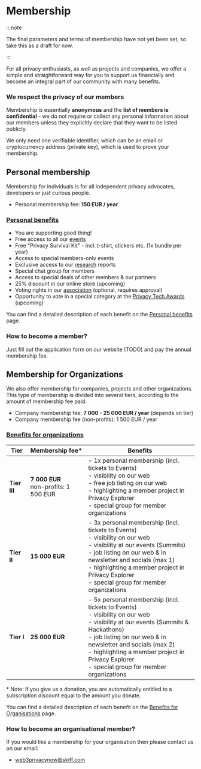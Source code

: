# Membership

:::note

The final parameters and terms of membership have not yet been set, so take this as a draft for now.

:::

For all privacy enthusiasts, as well as projects and companies, we offer a simple and straightforward way for you to support us financially and become an integral part of our community with many benefits.

### We respect the privacy of our members

Membership is essentially **anonymous** and the **list of members is confidential** - we do not require or collect any personal information about our members unless they explicitly declare that they want to be listed publicly.

We only need one verifiable identifier, which can be an email or cryptocurrency address (private key), which is used to prove your membership.

## Personal membership

Membership for individuals is for all independent privacy advocates, developers or just curious people.

* Personal membership fee: **150 EUR / year**

### [Personal benefits](/membership/personal-benefits)

* You are supporting good thing!
* Free access to all our [events](/events/)
* Free "Privacy Survival Kit" - incl. t-shirt, stickers etc. (1x bundle per year)
* Access to special members-only events
* Exclusive access to our [research](/research/) reports
* Special chat group for members
* Access to special deals of other members & our partners
* 25% discount in our online store (upcoming)
* Voting rights in our [association](/association/) (optional, requires approval)
* Opportunity to vote in a special category at the [Privacy Tech Awards](/projects/privacy-tech-awards) (upcoming) 

You can find a detailed description of each benefit on the [Personal benefits](/membership/personal-benefits) page.

### How to become a member?

Just fill out the application form on our website (TODO) and pay the annual membership fee.

## Membership for Organizations

We also offer membership for companies, projects and other organizations. This type of membership is divided into several tiers, according to the amount of membership fee paid.

* Company membership fee: **7 000 - 25 000 EUR / year** (depends on tier)
* Company membership fee (non-profits): 1 500 EUR / year

### [Benefits for organizations](/membership/org-benefits)

| Tier | Membership fee* | Benefits |
| --- | --- | --- |
| **Tier III** | **7 000 EUR**<br/>non-profits: 1 500 EUR | - 1x personal membership (incl. tickets to Events)<br />- visibility on our web<br />- free job listing on our web<br />- highlighting a member project in Privacy Explorer<br />- special group for member organizations |
| **Tier II** | **15 000 EUR** | - 3x personal membership (incl. tickets to Events)<br/>- visibility on our web<br/>- visibility at our events (Summits)<br/>- job listing on our web & in newsletter and socials (max 1)<br/>- highlighting a member project in Privacy Explorer<br/>- special group for member organizations |
| **Tier I** | **25 000 EUR** | - 5x personal membership (incl. tickets to Events)<br/>- visibility on our web<br />- visibility at our events (Summits & Hackathons)<br/>- job listing on our web & in newsletter and socials (max 2)<br/>- highlighting a member project in Privacy Explorer<br/>- special group for member organizations |

\* Note: If you give us a donation, you are automatically entitled to a subscription discount equal to the amount you donate.

You can find a detailed description of each benefit on the [Benefits for Organisations](/membership/org-benefits) page.

### How to become an organisational member?

If you would like a membership for your organisation then please contact us on our email:
* web3privacynow@skiff.com